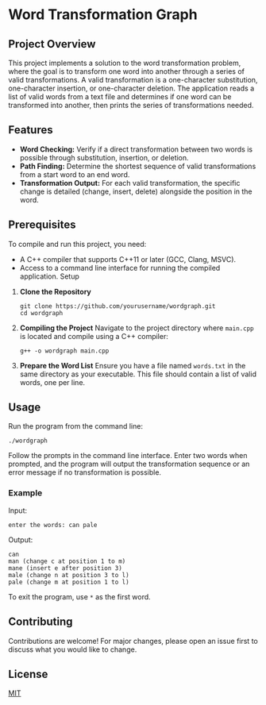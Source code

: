 # Word Transformation Graph
## Project Overview
This project implements a solution to the word transformation problem, where the goal is to transform one word into another through a series of valid transformations. A valid transformation is a one-character substitution, one-character insertion, or one-character deletion. The application reads a list of valid words from a text file and determines if one word can be transformed into another, then prints the series of transformations needed.
## Features
- **Word Checking:** Verify if a direct transformation between two words is possible through substitution, insertion, or deletion.
- **Path Finding:** Determine the shortest sequence of valid transformations from a start word to an end word.
- **Transformation Output:** For each valid transformation, the specific change is detailed (change, insert, delete) alongside the position in the word.
## Prerequisites
To compile and run this project, you need:
- A C++ compiler that supports C++11 or later (GCC, Clang, MSVC).
- Access to a command line interface for running the compiled application.
Setup
1. **Clone the Repository**
   ```
   git clone https://github.com/yourusername/wordgraph.git
   cd wordgraph
   ```
2. **Compiling the Project**
   Navigate to the project directory where `main.cpp` is located and compile using a C++ compiler:
   ```
   g++ -o wordgraph main.cpp
   ```
3. **Prepare the Word List**
   Ensure you have a file named `words.txt` in the same directory as your executable. This file should contain a list of valid words, one per line.
## Usage
Run the program from the command line:
```
./wordgraph
```
Follow the prompts in the command line interface. Enter two words when prompted, and the program will output the transformation sequence or an error message if no transformation is possible.

### Example
Input:
```
enter the words: can pale
```
Output:
```
can
man (change c at position 1 to m)
mane (insert e after position 3)
male (change n at position 3 to l)
pale (change m at position 1 to l)
```
To exit the program, use `*` as the first word.
## Contributing
Contributions are welcome! For major changes, please open an issue first to discuss what you would like to change.
## License
[MIT](https://choosealicense.com/licenses/mit/)
